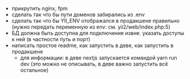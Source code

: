 * прикрутить nginx, fpm
* сделать так что бы пути доменов забирались из .env 
* сделать так что бы YII_ENV отображался в продакшене правильно (нужно передать переменную 
  из env: см. yii2/web/index.php:5)
* БД должна быть доступна для подключения извне. указать доступы к ней (в частности путь и порт)
* написать простое readme, как запустить в деве, как запустить в продакшене
    * для информации: в деве nextjs запускается командой yarn run dev (это можно не описывать, в деве важно запустить всё остальное)
    

